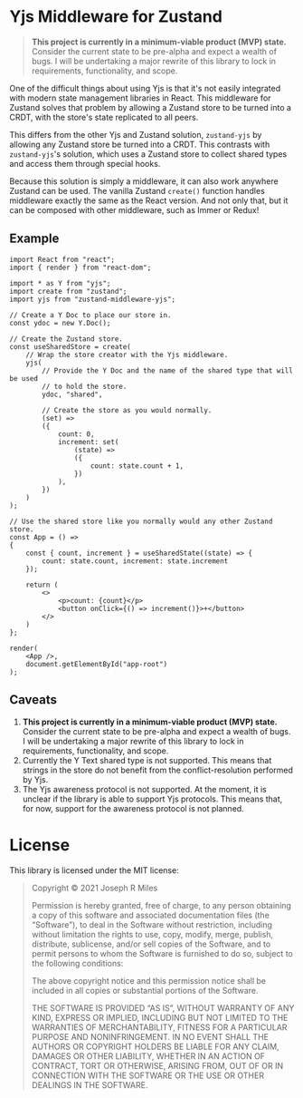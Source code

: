 # Yjs Middleware for Zustand

> **This project is currently in a minimum-viable product (MVP) state.**
> Consider the current state to be pre-alpha and expect a wealth of bugs. I will
> be undertaking a major rewrite of this library to lock in requirements,
> functionality, and scope.

One of the difficult things about using Yjs is that it's not easily integrated
with modern state management libraries in React. This middleware for Zustand
solves that problem by allowing a Zustand store to be turned into a CRDT, with
the store's state replicated to all peers.

This differs from the other Yjs and Zustand solution, `zustand-yjs` by allowing
any Zustand store be turned into a CRDT. This contrasts with `zustand-yjs`'s solution, which uses a Zustand store to collect shared types and access them
through special hooks.

Because this solution is simply a middleware, it can also work anywhere Zustand
can be used. The vanilla Zustand `create()` function handles middleware exactly
the same as the React version. And not only that, but it can be composed with
other middleware, such as Immer or Redux!

## Example

```ts-react
import React from "react";
import { render } from "react-dom";

import * as Y from "yjs";
import create from "zustand";
import yjs from "zustand-middleware-yjs";

// Create a Y Doc to place our store in.
const ydoc = new Y.Doc();

// Create the Zustand store.
const useSharedStore = create(
    // Wrap the store creator with the Yjs middleware.
    yjs(
        // Provide the Y Doc and the name of the shared type that will be used
        // to hold the store.
        ydoc, "shared",
        
        // Create the store as you would normally.
        (set) =>
        ({
            count: 0,
            increment: set(
                (state) =>
                ({
                    count: state.count + 1,
                })
            ),
        })
    )
);

// Use the shared store like you normally would any other Zustand store.
const App = () =>
{
    const { count, increment } = useSharedState((state) => {
        count: state.count, increment: state.increment
    });

    return (
        <>
            <p>count: {count}</p>
            <button onClick={() => increment()}>+</button>
        </>
    )
};

render(
    <App />,
    document.getElementById("app-root")
);
```

## Caveats

 1. **This project is currently in a minimum-viable product (MVP) state.**
    Consider the current state to be pre-alpha and expect a wealth of bugs.
    I will be undertaking a major rewrite of this library to lock in
    requirements, functionality, and scope.
 1. Currently the Y Text shared type is not supported. This means that strings
    in the store do not benefit from the conflict-resolution performed by Yjs.
 1. The Yjs awareness protocol is not supported. At the moment, it is unclear
    if the library is able to support Yjs protocols. This means that, for now,
    support for the awareness protocol is not planned.

# License

This library is licensed under the MIT license:

> Copyright © 2021 Joseph R Miles
> 
> Permission is hereby granted, free of charge, to any person obtaining a copy
> of this software and associated documentation files (the “Software”), to deal 
> in the Software without restriction, including without limitation the rights
> to use, copy, modify, merge, publish, distribute, sublicense, and/or sell
> copies of the Software, and to permit persons to whom the Software is 
> furnished to do so, subject to the following conditions:
> 
> The above copyright notice and this permission notice shall be included in all
> copies or substantial portions of the Software.
> 
> THE SOFTWARE IS PROVIDED “AS IS”, WITHOUT WARRANTY OF ANY KIND, EXPRESS OR
> IMPLIED, INCLUDING BUT NOT LIMITED TO THE WARRANTIES OF MERCHANTABILITY,
> FITNESS FOR A PARTICULAR PURPOSE AND NONINFRINGEMENT. IN NO EVENT SHALL THE
> AUTHORS OR COPYRIGHT HOLDERS BE LIABLE FOR ANY CLAIM, DAMAGES OR OTHER
> LIABILITY, WHETHER IN AN ACTION OF CONTRACT, TORT OR OTHERWISE, ARISING FROM,
> OUT OF OR IN CONNECTION WITH THE SOFTWARE OR THE USE OR OTHER DEALINGS IN THE
> SOFTWARE. 